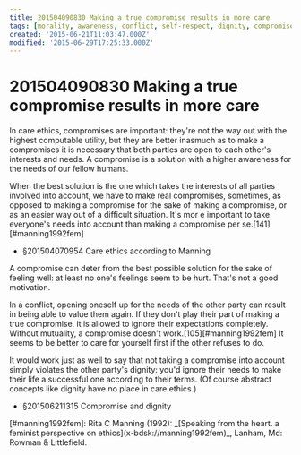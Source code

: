 ```yaml
---
title: 201504090830 Making a true compromise results in more care
tags: [morality, awareness, conflict, self-respect, dignity, compromise]
created: '2015-06-21T11:03:47.000Z'
modified: '2015-06-29T17:25:33.000Z'
---
```


# 201504090830 Making a true compromise results in more care

In care ethics, compromises are important: they're not the way out with the highest computable utility, but they are better inasmuch as to make a compromises it is necessary that both parties are open to each other's interests and needs. A compromise is a solution with a higher awareness for the needs of our fellow humans.

When the best solution is the one which takes the interests of all parties involved into account, we have to make real compromises, sometimes, as opposed to making a compromise for the sake of making a compromise, or as an easier way out of a difficult situation. It's mor e important to take everyone's needs into account than making a compromise per se.\[141\]\[#manning1992fem\]

- §201504070954 Care ethics according to Manning

A compromise can deter from the best possible solution for the sake of feeling well: at least no one's feelings seem to be hurt. That's not a good motivation.

In a conflict, opening oneself up for the needs of the other party can result in being able to value them again. If they don't play their part of making a true compromise, it is allowed to ignore their expectations completely. Without mutuality, a compromise doesn't work.\[105\][#manning1992fem] It seems to be better to care for yourself first if the other refuses to do.

It would work just as well to say that not taking a compromise into account simply violates the other party's dignity: you'd ignore their needs to make their life a successful one according to their terms. (Of course abstract concepts like dignity have no place in care ethics.)

- §201506211315 Compromise and dignity

\[#manning1992fem\]: Rita C Manning (1992): \_\[Speaking from the heart. a feminist perspective on ethics\](x-bdsk://manning1992fem)\_, Lanham, Md: Rowman & Littlefield.
